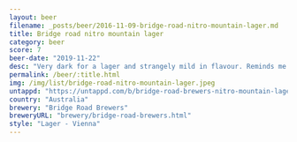 ```yaml
---
layout: beer
filename: _posts/beer/2016-11-09-bridge-road-nitro-mountain-lager.md
title: Bridge road nitro mountain lager
category: beer
score: 7
beer-date: "2019-11-22"
desc: "Very dark for a lager and strangely mild in flavour. Reminds me a little bit of an English hand pump bitter"
permalink: /beer/:title.html
img: /img/list/bridge-road-nitro-mountain-lager.jpeg
untappd: "https://untappd.com/b/bridge-road-brewers-nitro-mountain-lager/3228458"
country: "Australia"
brewery: "Bridge Road Brewers"
breweryURL: "brewery/bridge-road-brewers.html"
style: "Lager - Vienna"
---
```

